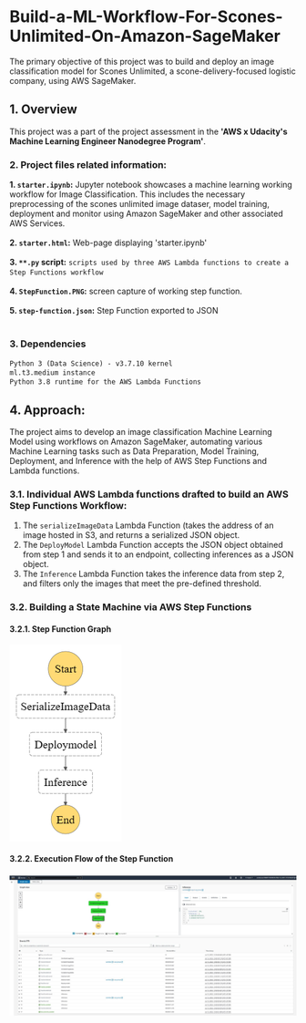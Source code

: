 # Build-a-ML-Workflow-For-Scones-Unlimited-On-Amazon-SageMaker
The primary objective of this project was to build and deploy an image classification model for Scones Unlimited, a scone-delivery-focused logistic company, using AWS SageMaker.

## 1. Overview

This project was a part of the project assessment in the **'AWS x Udacity's Machine Learning Engineer Nanodegree Program'**.


### 2. Project files related information:

**1. `starter.ipynb`:** Jupyter notebook showcases a machine learning working workflow for Image Classification. This includes the necessary preprocessing of the scones unlimited image dataser, model training, deployment and monitor using Amazon SageMaker and other associated AWS Services.<br><br>
**2. `starter.html`:** Web-page displaying 'starter.ipynb'<br><br>
**3. `**.py` script:** `scripts used by three AWS Lambda functions to create a Step Functions workflow` <br><br>
**4. `StepFunction.PNG`:** screen capture of working step function. <br><br>
**5. `step-function.json`:** Step Function exported to JSON<br><br>

### 3. Dependencies
```
Python 3 (Data Science) - v3.7.10 kernel
ml.t3.medium instance
Python 3.8 runtime for the AWS Lambda Functions
```

## 4. Approach:

The project aims to develop an image classification Machine Learning Model using workflows on Amazon SageMaker, automating various Machine Learning tasks such as Data Preparation, Model Training, Deployment, and Inference with the help of AWS Step Functions and Lambda functions.

### 3.1. Individual AWS Lambda functions drafted to build an AWS Step Functions Workflow:<br>

1. The `serializeImageData` Lambda Function (takes the address of an image hosted in S3, and returns a serialized JSON object.<br>
2. The `DeployModel` Lambda Function accepts the JSON object obtained from step 1 and sends it to an endpoint, collecting inferences as a JSON object.<br>
3. The `Inference` Lambda Function takes the inference data from step 2, and filters only the images that meet the pre-defined threshold.<br>

### 3.2. Building a State Machine via AWS Step Functions


#### 3.2.1. Step Function Graph
![stepfunctions_graph.png](stepfunctions_graph.PNG)


#### 3.2.2. Execution Flow of the Step Function 


![Step Function Output](StepFunction.JPG)


